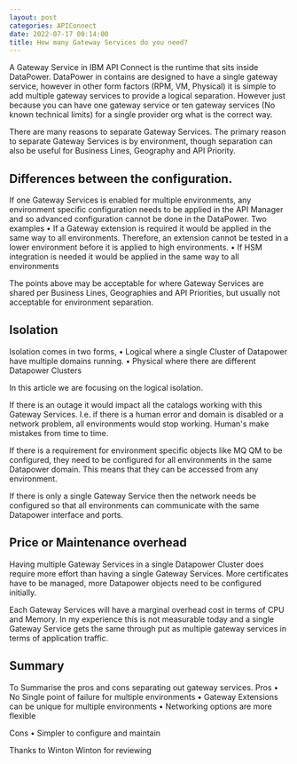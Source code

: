 ```yaml
---
layout: post
categories: APIConnect
date: 2022-07-17 00:14:00
title: How many Gateway Services do you need?
---
```


A Gateway Service in IBM API Connect is the runtime that sits inside DataPower. DataPower in contains are designed to have a single gateway service, however in other form factors (RPM, VM, Physical) it is simple to add multiple gateway services to provide a logical separation. However just because you can have one gateway service or ten gateway services (No known technical limits) for a single provider org what is the correct way.

<!--more-->

There are many reasons to separate Gateway Services. The primary reason to separate Gateway Services is by environment, though separation can also be useful for Business Lines, Geography and API Priority.

## Differences between the configuration.

If one Gateway Services is enabled for multiple environments, any environment specific configuration needs to be applied in the API Manager and so advanced configuration cannot be done in the DataPower.  Two examples
•	If a Gateway extension is required it would be applied in the same way to all environments. Therefore, an extension cannot be tested in a lower environment before it is applied to high environments.
•	If HSM integration is needed it would be applied in the same way to all environments

The points above may be acceptable for where Gateway Services are shared per Business Lines, Geographies and API Priorities, but usually not acceptable for environment separation.


## Isolation

Isolation comes in two forms,
•	Logical where a single Cluster of Datapower have multiple domains running.
•	Physical where there are different Datapower Clusters

In this article we are focusing on the logical isolation.

If there is an outage it would impact all the catalogs working with this Gateway Services. I.e. if there is a human error and domain is disabled or a network problem, all environments would stop working.  Human's make mistakes from time to time.

If there is a requirement for environment specific objects like MQ QM to be configured, they need to be configured for all environments in the same Datapower domain. This means that they can be accessed from any environment.

If there is only a single Gateway Service then the network needs be configured so that all environments can communicate with the same Datapower interface and ports.

## Price or Maintenance overhead

Having multiple Gateway Services in a single Datapower Cluster does require more effort than having a single Gateway Services. More certificates have to be managed, more Datapower objects need to be configured initially.  

Each Gateway Services will have a marginal overhead cost in terms of CPU and Memory. In my experience this is not measurable today and a single Gateway Service gets the same through put as multiple gateway services in terms of application traffic.

## Summary

To Summarise the pros and cons separating out gateway services.
Pros
•	No Single point of failure for multiple environments
•	Gateway Extensions can be unique for multiple environments
•	Networking options are more flexible


Cons
•	Simpler to configure and maintain



Thanks to Winton Winton for reviewing
